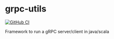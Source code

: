 # grpc-utils

[![GitHub CI](https://github.com/glegoux/grpc-utils/actions/workflows/main.workflow.yml/badge.svg?branch=main)](https://github.com/glegoux/grpc-utils/actions)

Framework to run a gRPC server/client in java/scala 

